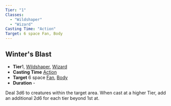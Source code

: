 ```yaml
---
Tier: "1"
Classes:
  - "Wildshaper"
  - "Wizard"
Casting Time: "Action"
Target: 6 space Fan, Body
---
```

## Winter's Blast
- **Tier**1, [Wildshaper](app://obsidian.md/SRD/Archetypes/Wildshaper.md), [Wizard](app://obsidian.md/SRD/Archetypes/Wizard.md)
- **Casting Time** [Action](app://obsidian.md/SRD/Glossary/Action.md)
- **Target** 6 space [Fan](app://obsidian.md/Fan), [Body](app://obsidian.md/Body)
- **Duration** -

Deal 3d6 to creatures within the target area. When cast at a higher Tier, add an additional 2d6 for each tier beyond 1st at.